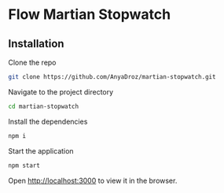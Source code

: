 # Flow Martian Stopwatch

## Installation

Clone the repo

```bash
git clone https://github.com/AnyaDroz/martian-stopwatch.git
```

Navigate to the project directory

```bash
cd martian-stopwatch
```

Install the dependencies

```bash
npm i
```

Start the application

```bash
npm start
```

Open [http://localhost:3000](http://localhost:3000) to view it in the browser.
